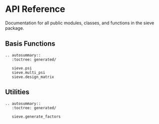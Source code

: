 # API Reference

Documentation for all public modules, classes, and functions in the sieve package.

## Basis Functions

```{eval-rst}
.. autosummary::
   :toctree: generated/

   sieve.psi
   sieve.multi_psi
   sieve.design_matrix
```

## Utilities

```{eval-rst}
.. autosummary::
   :toctree: generated/

   sieve.generate_factors
```
